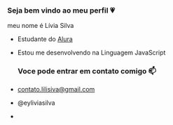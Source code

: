 ### Seja bem vindo ao meu perfil 💗

meu nome é Lívia Silva 

- Estudante do [Alura](https://www.alura.com.br)
- Estou me desenvolvendo na Linguagem JavaScript

  ### Voce pode entrar em contato comigo 📫

 - contato.lilisiva@gmail.com 
 - @eyliviasilva
 - 
   
